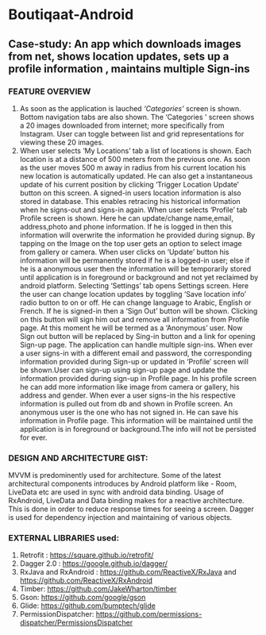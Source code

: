 # Boutiqaat-Android
## Case-study: An app which downloads images from net, shows location updates, sets up a profile information , maintains multiple Sign-ins

### FEATURE OVERVIEW

1. As soon as the application is lauched *‘Categories’* screen is shown. Bottom navigation tabs are also shown. The ‘Categories ’ screen shows a 20 images downloaded from internet; more specifically from Instagram. User can toggle between list and grid representations for viewing these 20 images. 
2. When user selects ‘My Locations’ tab a list of locations is shown. Each location is at a distance of 500 meters from the previous one. As soon as the user moves 500 m away in radius from his current location his new location is automatically updated. He can also get a instantaneous update of his current position by clicking ‘Trigger Location Update’ button on this screen. A signed-in users location information is also stored in database. This enables retracing his historical information when he signs-out and signs-in again.
When user selects ‘Profile’ tab Profile screen is shown. Here he can update/change name,email, address,photo and phone information. If he is logged in then this information will overwrite the information he provided during signup. By tapping on the Image on the top user gets an option to select image from gallery or camera. When user clicks on ‘Update’ button his information will be permanently stored if he is a logged-in user; else if he is a anonymous user then the information will be temporarily stored until application is in foreground or background and not yet reclaimed by android platform. 
Selecting ‘Settings’ tab opens Settings screen. Here the user can change location updates by toggling ‘Save location info’ radio button to on or off.  He can change language to Arabic, English or French. If he is signed-in then a ‘Sign Out’ button will be shown. Clicking on this button will sign him out and remove all information from Profile page. At this moment he will be termed as a ‘Anonymous’ user. Now Sign out button will be replaced by Sing-in button and a link for opening Sign-up page. 
The application can handle multiple sign-ins. When ever a user signs-in with a different email and password, the corresponding information provided during Sign-up or updated in ‘Profile’ screen will be shown.User can sign-up using sign-up page and update the information provided during sign-up in Profile page. In his profile screen he can add more information like image from camera or gallery, his address and gender. When ever a user signs-in the his respective information is pulled out from db and shown in Profile screen. An anonymous user is the one who has not signed in. He can save his information in Profile page. This information will be maintained until the application is in foreground or background.The info will not be persisted for ever.

### DESIGN AND ARCHITECTURE GIST:

MVVM is predominently used for architecture. Some of the latest architectural components introduces by Android platform like - Room, LiveData etc are used in sync with android data binding. Usage of RxAndroid, LiveData and Data binding makes for a reactive architecture. This is done in order to reduce response times for seeing a screen. Dagger is used for dependency injection and maintaining of various objects.

### EXTERNAL LIBRARIES used:

1)	Retrofit : https://square.github.io/retrofit/ 
2)	Dagger 2.0 : https://google.github.io/dagger/ 
3)	RxJava and RxAndroid : https://github.com/ReactiveX/RxJava and https://github.com/ReactiveX/RxAndroid 
4)	Timber: https://github.com/JakeWharton/timber
5)	Gson: https://github.com/google/gson 
6)	Glide: https://github.com/bumptech/glide 
7)	PermissionDispatcher: https://github.com/permissions-dispatcher/PermissionsDispatcher 

